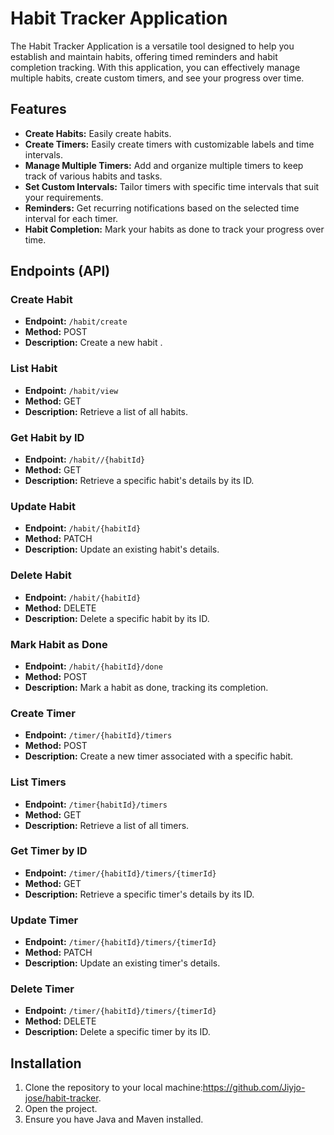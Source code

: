 # Habit Tracker Application

The Habit Tracker Application is a versatile tool designed to help you establish and maintain habits, offering timed reminders and habit completion tracking. With this application, you can effectively manage multiple habits, create custom timers, and see your progress over time.



## Features
- **Create Habits:** Easily create habits.
- **Create Timers:** Easily create timers with customizable labels and time intervals.
- **Manage Multiple Timers:** Add and organize multiple timers to keep track of various habits and tasks.
- **Set Custom Intervals:** Tailor timers with specific time intervals that suit your requirements.
- **Reminders:** Get recurring notifications based on the selected time interval for each timer.
- **Habit Completion:** Mark your habits as done to track your progress over time.


## Endpoints (API)

### Create Habit
- **Endpoint:** `/habit/create`
- **Method:** POST
- **Description:** Create a new habit .


### List Habit
- **Endpoint:** `/habit/view`
- **Method:** GET
- **Description:** Retrieve a list of all habits.

### Get Habit by ID
- **Endpoint:** `/habit//{habitId}`
- **Method:** GET
- **Description:** Retrieve a specific habit's details by its ID.


### Update Habit
- **Endpoint:** `/habit/{habitId}`
- **Method:** PATCH
- **Description:** Update an existing habit's details.


### Delete Habit
- **Endpoint:** `/habit/{habitId}`
- **Method:** DELETE
- **Description:** Delete a specific habit by its ID.

### Mark Habit as Done
- **Endpoint:** `/habit/{habitId}/done`
- **Method:** POST
- **Description:** Mark a habit as done, tracking its completion.

### Create Timer 
- **Endpoint:** `/timer/{habitId}/timers`
- **Method:** POST
- **Description:** Create a new timer associated with a specific habit.


### List Timers
- **Endpoint:** `/timer{habitId}/timers`
- **Method:** GET
- **Description:** Retrieve a list of all timers.

### Get Timer by ID
- **Endpoint:** `/timer/{habitId}/timers/{timerId}`
- **Method:** GET
- **Description:** Retrieve a specific timer's details by its ID.


### Update Timer
- **Endpoint:** `/timer/{habitId}/timers/{timerId}`
- **Method:** PATCH
- **Description:** Update an existing timer's details.


### Delete Timer
- **Endpoint:** `/timer/{habitId}/timers/{timerId}`
- **Method:** DELETE
- **Description:** Delete a specific timer by its ID.



## Installation

1. Clone the repository to your local machine:https://github.com/Jiyjo-jose/habit-tracker.
2. Open the project.
3. Ensure you have Java and Maven installed.

